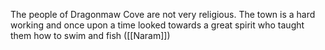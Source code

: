
The people of Dragonmaw Cove are not very religious. The town is a hard working and once upon a time looked towards a great spirit who taught them how to swim and fish ([[Naram]])